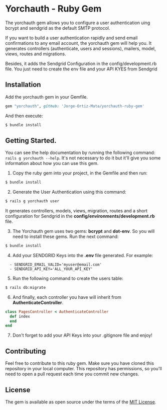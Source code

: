 # Yorchauth - Ruby Gem
The yorchauth gem allows you to configure a user authentication uing bcrypt and sendgrid as the default SMTP protocol.

If you want to build a user authentication rapidly and send email confirmations to any email account, the yorchauth gem will help you. It generates controllers (authenticate, users and sessions), mailers, model, views, routes and migrations.

Besides, it adds the Sendgrid Configuration in the config/development.rb file. You just need to create the env file and your API KYES from Sendgrid

## Installation
Add the yorchauth gem in your Gemfile.

```ruby
gem "yorchauth", github: 'Jorge-Ortiz-Mata/yorchauth-ruby-gem'
```

And then execute:
```bash
$ bundle install
```

## Getting Started.

You can see the help documentation by running the following command: `rails g yorchauth --help`. It's not necessary to do it but it'll give you some information about how you can use this gem.

1. Copy the ruby gem into your project, in the Gemfile and then run:

```bash
$ bundle install
```

2. Generate the User Authentication using this command:

```bash
$ rails g yorchauth user
```

It generates controllers, models, views, migration, routes and a short configuration for Sendgrid in the **config/environments/development.rb** file.

3. The Yorchauth gem uses two gems: **bcrypt** and **dot-env**. So you will need to install these gems. Run the next command:

```bash
$ bundle install
```

4. Add your SENDGRID Keys into the **.env** file generated. For example:

```
  - SENDGRID_EMAIL_VALID='myuser@email.com'
  - SENDGRID_API_KEY='ALL_YOUR_API_KEY'
```

5. Run the following command to create the users table:

```bash
$ rails db:migrate
```

6. And finally, each controller you have will inherit from **AuthenticateController**.

```ruby
class PagesController < AuthenticateController
  def index
  end
end
```

7. Don't forget to add your API Keys into your .gitignore file and enjoy!

## Contributing
Feel free to contribute to this ruby gem. Make sure you have cloned this repository in your local computer. This repository has permissions, so you'll need to open a pull request each time you commit new changes.

## License
The gem is available as open source under the terms of the [MIT License](https://opensource.org/licenses/MIT).
